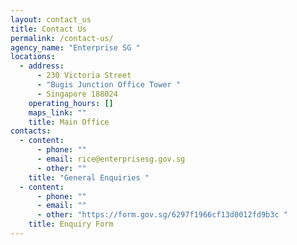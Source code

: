 ```yaml
---
layout: contact_us
title: Contact Us
permalink: /contact-us/
agency_name: "Enterprise SG "
locations:
  - address:
      - 230 Victoria Street
      - "Bugis Junction Office Tower "
      - Singapore 188024
    operating_hours: []
    maps_link: ""
    title: Main Office
contacts:
  - content:
      - phone: ""
      - email: rice@enterprisesg.gov.sg
      - other: ""
    title: "General Enquiries "
  - content:
      - phone: ""
      - email: ""
      - other: "https://form.gov.sg/6297f1966cf13d0012fd9b3c "
    title: Enquiry Form
---
```

